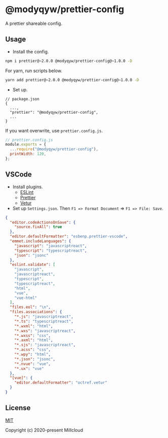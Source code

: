 # @modyqyw/prettier-config

A prettier shareable config.

## Usage

- Install the config.

```sh
npm i prettier@~2.0.0 @modyqyw/prettier-config@~1.0.0 -D
```

For yarn, run scripts below.

```sh
yarn add prettier@~2.0.0 @modyqyw/prettier-config@~1.0.0 -D
```

- Set up.

```jsonc
// package.json
{
  ...,
  "prettier": "@modyqyw/prettier-config",
  ...
}
```

If you want overwrite, use `prettier.config.js`.

```js
// prettier.config.js
module.exports = {
  ...require("@modyqyw/prettier-config"),
  printWidth: 120,
};
```

## VSCode

- Install plugins.
  - [ESLint](https://marketplace.visualstudio.com/items?itemName=dbaeumer.vscode-eslint)
  - [Prettier](https://marketplace.visualstudio.com/items?itemName=esbenp.prettier-vscode)
  - [Vetur](https://marketplace.visualstudio.com/items?itemName=octref.vetur)
- Set up `Settings.json`. Then `F1 => Format Document` => `F1 => File: Save`.

```json
{
  "editor.codeActionsOnSave": {
    "source.fixAll": true
  },
  "editor.defaultFormatter": "esbenp.prettier-vscode",
  "emmet.includeLanguages": {
    "javascript": "javascriptreact",
    "typescript": "typescriptreact",
    "json": "jsonc"
  },
  "eslint.validate": [
    "javascript",
    "javascriptreact",
    "typescript",
    "typescriptreact",
    "html",
    "vue",
    "vue-html"
  ],
  "files.eol": "\n",
  "files.associations": {
    "*.js": "javascriptreact",
    "*.ts": "typescriptreact",
    "*.wxml": "html",
    "*.wxs": "javascriptreact",
    "*.wxss": "css",
    "*.axml": "html",
    "*.sjs": "javascriptreact",
    "*.acss": "css",
    "*.wpy": "html",
    "*.json": "jsonc",
    "*.nvue": "vue",
    "*.ux": "vue"
  },
  "[vue]": {
    "editor.defaultFormatter": "octref.vetur"
  }
}
```

## License

[MIT](./LICENSE)

Copyright (c) 2020-present Millcloud
